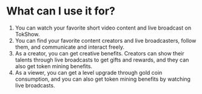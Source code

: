# What can I use it for?

1. You can watch your favorite short video content and live broadcast on TokShow.
2. You can find your favorite content creators and live broadcasters, follow them, and communicate and interact freely.
3. As a creator, you can get creative benefits. Creators can show their talents through live broadcasts to get gifts and rewards, and they can also get token mining benefits.
4. As a viewer, you can get a level upgrade through gold coin consumption, and you can also get token mining benefits by watching live broadcasts.
